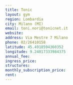 ```yaml
---
title: Tonic
layout: gym
region: Lombardia
city: Milano (MI)
email: toni.nori@tonicnet.it
website: 
address: Via Mestre 7 Milano
phone: 02/26410158
latitude: 45.4918594360352
longitude: 9.24017333984375
annual_fee: 
ingress_price: 
structures: 
monthly_subscription_price: 
rent: 
---
```


